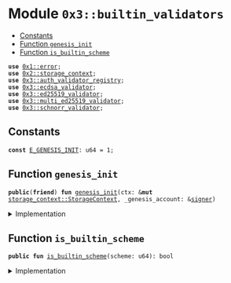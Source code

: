 
<a name="0x3_builtin_validators"></a>

# Module `0x3::builtin_validators`



-  [Constants](#@Constants_0)
-  [Function `genesis_init`](#0x3_builtin_validators_genesis_init)
-  [Function `is_builtin_scheme`](#0x3_builtin_validators_is_builtin_scheme)


<pre><code><b>use</b> <a href="">0x1::error</a>;
<b>use</b> <a href="">0x2::storage_context</a>;
<b>use</b> <a href="auth_validator_registry.md#0x3_auth_validator_registry">0x3::auth_validator_registry</a>;
<b>use</b> <a href="ecdsa_validator.md#0x3_ecdsa_validator">0x3::ecdsa_validator</a>;
<b>use</b> <a href="ed25519_validator.md#0x3_ed25519_validator">0x3::ed25519_validator</a>;
<b>use</b> <a href="multi_ed25519_validator.md#0x3_multi_ed25519_validator">0x3::multi_ed25519_validator</a>;
<b>use</b> <a href="schnorr_validator.md#0x3_schnorr_validator">0x3::schnorr_validator</a>;
</code></pre>



<a name="@Constants_0"></a>

## Constants


<a name="0x3_builtin_validators_E_GENESIS_INIT"></a>



<pre><code><b>const</b> <a href="builtin_validators.md#0x3_builtin_validators_E_GENESIS_INIT">E_GENESIS_INIT</a>: u64 = 1;
</code></pre>



<a name="0x3_builtin_validators_genesis_init"></a>

## Function `genesis_init`



<pre><code><b>public</b>(<b>friend</b>) <b>fun</b> <a href="builtin_validators.md#0x3_builtin_validators_genesis_init">genesis_init</a>(ctx: &<b>mut</b> <a href="_StorageContext">storage_context::StorageContext</a>, _genesis_account: &<a href="">signer</a>)
</code></pre>



<details>
<summary>Implementation</summary>


<pre><code><b>public</b>(<b>friend</b>) <b>fun</b> <a href="builtin_validators.md#0x3_builtin_validators_genesis_init">genesis_init</a>(ctx: &<b>mut</b> StorageContext, _genesis_account: &<a href="">signer</a>){
    //SCHEME_ED25519: u64 = 0;
    <b>let</b> id = <a href="auth_validator_registry.md#0x3_auth_validator_registry_register_internal">auth_validator_registry::register_internal</a>&lt;<a href="ed25519_validator.md#0x3_ed25519_validator_Ed25519Validator">ed25519_validator::Ed25519Validator</a>&gt;(ctx);
    <b>assert</b>!(id == <a href="ed25519_validator.md#0x3_ed25519_validator_scheme">ed25519_validator::scheme</a>(), std::error::internal(<a href="builtin_validators.md#0x3_builtin_validators_E_GENESIS_INIT">E_GENESIS_INIT</a>));
    //SCHEME_MULTIED25519: u64 = 1;
    <b>let</b> id = <a href="auth_validator_registry.md#0x3_auth_validator_registry_register_internal">auth_validator_registry::register_internal</a>&lt;<a href="multi_ed25519_validator.md#0x3_multi_ed25519_validator_MultiEd25519Validator">multi_ed25519_validator::MultiEd25519Validator</a>&gt;(ctx);
    <b>assert</b>!(id == <a href="multi_ed25519_validator.md#0x3_multi_ed25519_validator_scheme">multi_ed25519_validator::scheme</a>(), std::error::internal(<a href="builtin_validators.md#0x3_builtin_validators_E_GENESIS_INIT">E_GENESIS_INIT</a>));
    //SCHEME_ECDSA: u64 = 2;
    <b>let</b> id = <a href="auth_validator_registry.md#0x3_auth_validator_registry_register_internal">auth_validator_registry::register_internal</a>&lt;<a href="ecdsa_validator.md#0x3_ecdsa_validator_EcdsaValidator">ecdsa_validator::EcdsaValidator</a>&gt;(ctx);
    <b>assert</b>!(id == <a href="ecdsa_validator.md#0x3_ecdsa_validator_scheme">ecdsa_validator::scheme</a>(), std::error::internal(<a href="builtin_validators.md#0x3_builtin_validators_E_GENESIS_INIT">E_GENESIS_INIT</a>));
    //SCHEME_SCHNORR: u64 = 3;
    <b>let</b> id = <a href="auth_validator_registry.md#0x3_auth_validator_registry_register_internal">auth_validator_registry::register_internal</a>&lt;<a href="schnorr_validator.md#0x3_schnorr_validator_SchnorrValidator">schnorr_validator::SchnorrValidator</a>&gt;(ctx);
    <b>assert</b>!(id == <a href="schnorr_validator.md#0x3_schnorr_validator_scheme">schnorr_validator::scheme</a>(), std::error::internal(<a href="builtin_validators.md#0x3_builtin_validators_E_GENESIS_INIT">E_GENESIS_INIT</a>));
}
</code></pre>



</details>

<a name="0x3_builtin_validators_is_builtin_scheme"></a>

## Function `is_builtin_scheme`



<pre><code><b>public</b> <b>fun</b> <a href="builtin_validators.md#0x3_builtin_validators_is_builtin_scheme">is_builtin_scheme</a>(scheme: u64): bool
</code></pre>



<details>
<summary>Implementation</summary>


<pre><code><b>public</b> <b>fun</b> <a href="builtin_validators.md#0x3_builtin_validators_is_builtin_scheme">is_builtin_scheme</a>(scheme: u64): bool {
    scheme == <a href="ed25519_validator.md#0x3_ed25519_validator_scheme">ed25519_validator::scheme</a>() || scheme == <a href="multi_ed25519_validator.md#0x3_multi_ed25519_validator_scheme">multi_ed25519_validator::scheme</a>() || scheme == <a href="ecdsa_validator.md#0x3_ecdsa_validator_scheme">ecdsa_validator::scheme</a>() || scheme == <a href="schnorr_validator.md#0x3_schnorr_validator_scheme">schnorr_validator::scheme</a>()
}
</code></pre>



</details>
